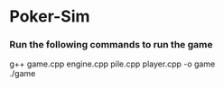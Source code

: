 # Poker-Sim

### Run the following commands to run the game

g++ game.cpp engine.cpp pile.cpp player.cpp -o game  
./game